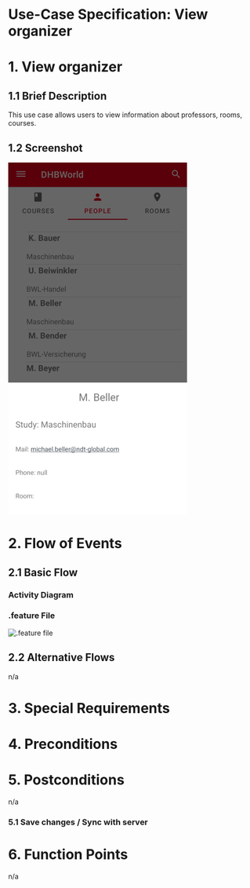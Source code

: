 # Use-Case Specification: View organizer

# 1. View organizer

## 1.1 Brief Description
This use case allows users to view information about professors, rooms, courses.

## 1.2 Screenshot
![Screenshot](https://github.com/inFumumVerti/DHBWorld-Docu/blob/useCases/Screenshots/screenshot_viewInformationAboutProfessors.png)


# 2. Flow of Events

## 2.1 Basic Flow

### Activity Diagram


### .feature File
![.feature file]()

## 2.2 Alternative Flows
n/a

# 3. Special Requirements


# 4. Preconditions


# 5. Postconditions
n/a

### 5.1 Save changes / Sync with server


# 6. Function Points
n/a
